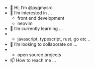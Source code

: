 - 👋 Hi, I’m @pygmysrc
- 👀 I’m interested in ...
     - front end development
     - neovim
- 🌱 I’m currently learning ...
-    - javascript, typescript, rust, go etc ..
- 💞️ I’m looking to collaborate on ...
-    - open source projects
- 📫 How to reach me ...

<!---
pygmysrc/pygmysrc is a ✨ special ✨ repository because its `README.md` (this file) appears on your GitHub profile.
You can click the Preview link to take a look at your changes.
--->
